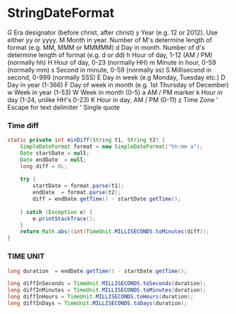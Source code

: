 # StringDateFormat

G	Era designator (before christ, after christ)
y	Year (e.g. 12 or 2012). Use either yy or yyyy.
M	Month in year. Number of M's determine length of format (e.g. MM, MMM or MMMMM)
d	Day in month. Number of d's determine length of format (e.g. d or dd)
h	Hour of day, 1-12 (AM / PM) (normally hh)
H	Hour of day, 0-23 (normally HH)
m	Minute in hour, 0-59 (normally mm)
s	Second in minute, 0-59 (normally ss)
S	Millisecond in second, 0-999 (normally SSS)
E	Day in week (e.g Monday, Tuesday etc.)
D	Day in year (1-366)
F	Day of week in month (e.g. 1st Thursday of December)
w	Week in year (1-53)
W	Week in month (0-5)
a	AM / PM marker
k	Hour in day (1-24, unlike HH's 0-23)
K	Hour in day, AM / PM (0-11)
z	Time Zone
'	Escape for text delimiter
'	Single quote

### Time diff
```java
static private int minDiff(String t1, String t2) {
    SimpleDateFormat format = new SimpleDateFormat("hh:mm a");
    Date startDate = null;
    Date endDate  = null;
    long diff = 0L;
    
    try {            
        startDate = format.parse(t1);
        endDate  = format.parse(t2);
        diff = endDate.getTime() - startDate.getTime();
        
    } catch (Exception e) {
        e.printStackTrace();
    }    
    return Math.abs((int)TimeUnit.MILLISECONDS.toMinutes(diff));
}
```

### TIME UNIT
```java
long duration  = endDate.getTime() - startDate.getTime();

long diffInSeconds = TimeUnit.MILLISECONDS.toSeconds(duration);
long diffInMinutes = TimeUnit.MILLISECONDS.toMinutes(duration);
long diffInHours = TimeUnit.MILLISECONDS.toHours(duration);
long diffInDays = TimeUnit.MILLISECONDS.toDays(duration);

```